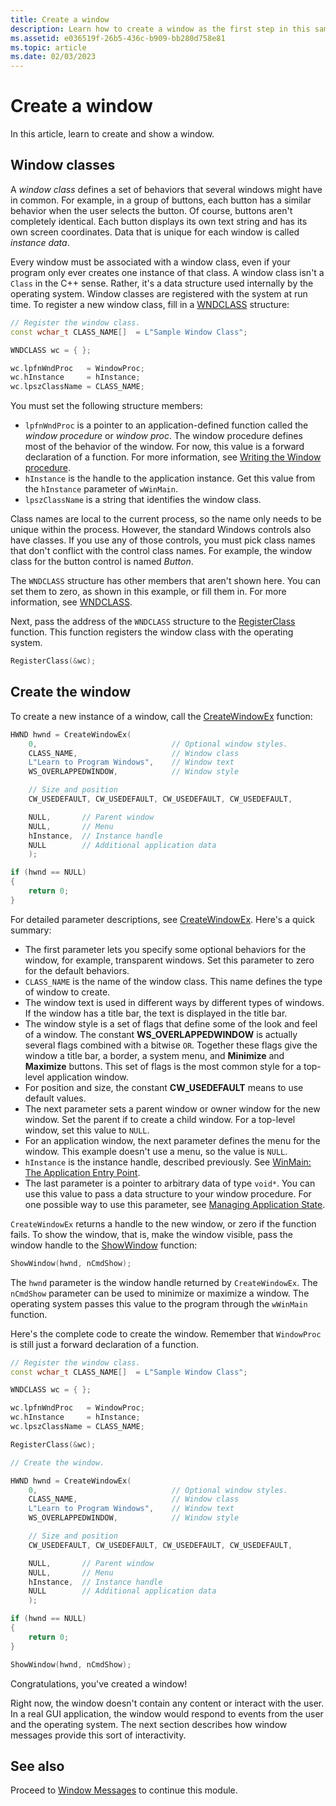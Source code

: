```yaml
---
title: Create a window
description: Learn how to create a window as the first step in this sample module for your first Windows program.
ms.assetid: e036519f-26b5-436c-b909-bb280d758e81
ms.topic: article
ms.date: 02/03/2023
---
```


# Create a window

In this article, learn to create and show a window.

## Window classes

A *window class* defines a set of behaviors that several windows might have in common. For example, in a group of buttons, each button has a similar behavior when the user selects the button. Of course, buttons aren't completely identical. Each button displays its own text string and has its own screen coordinates. Data that is unique for each window is called *instance data*.

Every window must be associated with a window class, even if your program only ever creates one instance of that class. A window class isn't a `Class` in the C++ sense. Rather, it's a data structure used internally by the operating system. Window classes are registered with the system at run time. To register a new window class, fill in a [WNDCLASS](/windows/win32/api/winuser/ns-winuser-wndclassa) structure:

```cpp
// Register the window class.
const wchar_t CLASS_NAME[]  = L"Sample Window Class";

WNDCLASS wc = { };

wc.lpfnWndProc   = WindowProc;
wc.hInstance     = hInstance;
wc.lpszClassName = CLASS_NAME;
```

You must set the following structure members:

- `lpfnWndProc` is a pointer to an application-defined function called the *window procedure* or *window proc*. The window procedure defines most of the behavior of the window. For now, this value is a forward declaration of a function. For more information, see [Writing the Window procedure](writing-the-window-procedure.md).
- `hInstance` is the handle to the application instance. Get this value from the `hInstance` parameter of `wWinMain`.
- `lpszClassName` is a string that identifies the window class.

Class names are local to the current process, so the name only needs to be unique within the process. However, the standard Windows controls also have classes. If you use any of those controls, you must pick class names that don't conflict with the control class names. For example, the window class for the button control is named *Button*.

The `WNDCLASS` structure has other members that aren't shown here. You can set them to zero, as shown in this example, or fill them in. For more information, see [WNDCLASS](/windows/win32/api/winuser/ns-winuser-wndclassa).

Next, pass the address of the `WNDCLASS` structure to the [RegisterClass](/windows/desktop/api/winuser/nf-winuser-registerclassa) function. This function registers the window class with the operating system.

```cpp
RegisterClass(&wc);
```

## Create the window

To create a new instance of a window, call the [CreateWindowEx](/windows/desktop/api/winuser/nf-winuser-createwindowexa) function:

```cpp
HWND hwnd = CreateWindowEx(
    0,                              // Optional window styles.
    CLASS_NAME,                     // Window class
    L"Learn to Program Windows",    // Window text
    WS_OVERLAPPEDWINDOW,            // Window style

    // Size and position
    CW_USEDEFAULT, CW_USEDEFAULT, CW_USEDEFAULT, CW_USEDEFAULT,

    NULL,       // Parent window    
    NULL,       // Menu
    hInstance,  // Instance handle
    NULL        // Additional application data
    );

if (hwnd == NULL)
{
    return 0;
}
```

For detailed parameter descriptions, see [CreateWindowEx](/windows/desktop/api/winuser/nf-winuser-createwindowexa). Here's a quick summary:

- The first parameter lets you specify some optional behaviors for the window, for example, transparent windows. Set this parameter to zero for the default behaviors.
- `CLASS_NAME` is the name of the window class. This name defines the type of window to create.
- The window text is used in different ways by different types of windows. If the window has a title bar, the text is displayed in the title bar.
- The window style is a set of flags that define some of the look and feel of a window. The constant **WS\_OVERLAPPEDWINDOW** is actually several flags combined with a bitwise `OR`. Together these flags give the window a title bar, a border, a system menu, and **Minimize** and **Maximize** buttons. This set of flags is the most common style for a top-level application window.
- For position and size, the constant **CW_USEDEFAULT** means to use default values.
- The next parameter sets a parent window or owner window for the new window. Set the parent if to create a child window. For a top-level window, set this value to `NULL`.
- For an application window, the next parameter defines the menu for the window. This example doesn't use a menu, so the value is `NULL`.
- `hInstance` is the instance handle, described previously. See [WinMain: The Application Entry Point](winmain--the-application-entry-point.md).
- The last parameter is a pointer to arbitrary data of type `void*`. You can use this value to pass a data structure to your window procedure. For one possible way to use this parameter, see [Managing Application State](managing-application-state-.md).

`CreateWindowEx` returns a handle to the new window, or zero if the function fails. To show the window, that is, make the window visible, pass the window handle to the [ShowWindow](/windows/desktop/api/winuser/nf-winuser-showwindow) function:

```cpp
ShowWindow(hwnd, nCmdShow);
```

The `hwnd` parameter is the window handle returned by `CreateWindowEx`. The `nCmdShow` parameter can be used to minimize or maximize a window. The operating system passes this value to the program through the `wWinMain` function.

Here's the complete code to create the window. Remember that `WindowProc` is still just a forward declaration of a function.

```cpp
// Register the window class.
const wchar_t CLASS_NAME[]  = L"Sample Window Class";

WNDCLASS wc = { };

wc.lpfnWndProc   = WindowProc;
wc.hInstance     = hInstance;
wc.lpszClassName = CLASS_NAME;

RegisterClass(&wc);

// Create the window.

HWND hwnd = CreateWindowEx(
    0,                              // Optional window styles.
    CLASS_NAME,                     // Window class
    L"Learn to Program Windows",    // Window text
    WS_OVERLAPPEDWINDOW,            // Window style

    // Size and position
    CW_USEDEFAULT, CW_USEDEFAULT, CW_USEDEFAULT, CW_USEDEFAULT,

    NULL,       // Parent window    
    NULL,       // Menu
    hInstance,  // Instance handle
    NULL        // Additional application data
    );

if (hwnd == NULL)
{
    return 0;
}

ShowWindow(hwnd, nCmdShow);
```

Congratulations, you've created a window!

Right now, the window doesn't contain any content or interact with the user. In a real GUI application, the window would respond to events from the user and the operating system. The next section describes how window messages provide this sort of interactivity.

## See also

Proceed to [Window Messages](window-messages.md) to continue this module.
